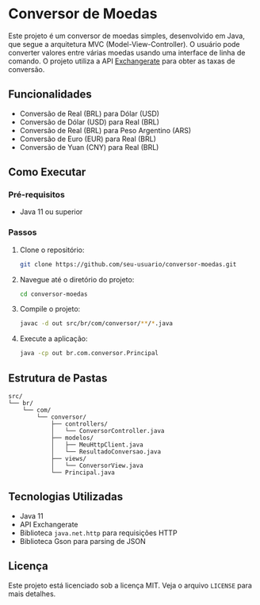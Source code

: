 
# Conversor de Moedas

Este projeto é um conversor de moedas simples, desenvolvido em Java, que segue a arquitetura MVC (Model-View-Controller). O usuário pode converter valores entre várias moedas usando uma interface de linha de comando. O projeto utiliza a API [Exchangerate](https://www.exchangerate-api.com/) para obter as taxas de conversão.

## Funcionalidades

- Conversão de Real (BRL) para Dólar (USD)
- Conversão de Dólar (USD) para Real (BRL)
- Conversão de Real (BRL) para Peso Argentino (ARS)
- Conversão de Euro (EUR) para Real (BRL)
- Conversão de Yuan (CNY) para Real (BRL)

## Como Executar

### Pré-requisitos

- Java 11 ou superior

### Passos

1. Clone o repositório:

    ```sh
    git clone https://github.com/seu-usuario/conversor-moedas.git
    ```

2. Navegue até o diretório do projeto:

    ```sh
    cd conversor-moedas
    ```

3. Compile o projeto:

    ```sh
    javac -d out src/br/com/conversor/**/*.java
    ```

4. Execute a aplicação:

    ```sh
    java -cp out br.com.conversor.Principal
    ```

## Estrutura de Pastas

```plaintext
src/
└── br/
    └── com/
        └── conversor/
            ├── controllers/
            │   └── ConversorController.java
            ├── modelos/
            │   ├── MeuHttpClient.java
            │   └── ResultadoConversao.java
            ├── views/
            │   └── ConversorView.java
            └── Principal.java
```

## Tecnologias Utilizadas

- Java 11
- API Exchangerate
- Biblioteca `java.net.http` para requisições HTTP
- Biblioteca Gson para parsing de JSON

## Licença

Este projeto está licenciado sob a licença MIT. Veja o arquivo `LICENSE` para mais detalhes.
